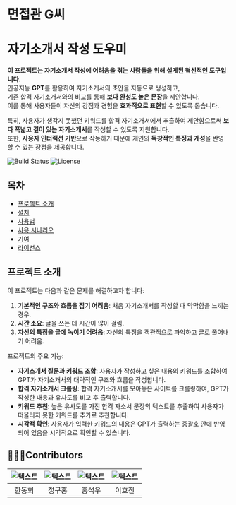 # 면접관 G씨

# 자기소개서 작성 도우미

**이 프로젝트는 자기소개서 작성에 어려움을 겪는 사람들을 위해 설계된 혁신적인 도구입니다.**  
인공지능 **GPT**를 활용하여 자기소개서의 초안을 자동으로 생성하고,  
기존 합격 자기소개서와의 비교를 통해 **보다 완성도 높은 문장**을 제안합니다.  
이를 통해 사용자들이 자신의 강점과 경험을 **효과적으로 표현**할 수 있도록 돕습니다.

특히, 사용자가 생각지 못했던 키워드를 합격 자기소개서에서 추출하여 제안함으로써 **보다 폭넓고 깊이 있는 자기소개서**를 작성할 수 있도록 지원합니다.  
또한, **사용자 인터랙션 기반**으로 작동하기 때문에 개인의 **독창적인 특징과 개성**을 반영할 수 있는 장점을 제공합니다.



![Build Status](https://img.shields.io/badge/build-passing-brightgreen)
![License](https://img.shields.io/badge/license-MIT-blue)

## 목차
- [프로젝트 소개](#프로젝트-소개)
- [설치](#설치)
- [사용법](#사용법)
- [사용 시나리오](#사용-시나리오)
- [기여](#기여)
- [라이선스](#라이선스)

## 프로젝트 소개

이 프로젝트는 다음과 같은 문제를 해결하고자 합니다:
1. **기본적인 구조와 흐름을 잡기 어려움**: 처음 자기소개서를 작성할 때 막막함을 느끼는 경우.
2. **시간 소요**: 글을 쓰는 데 시간이 많이 걸림.
3. **자신의 특징을 글에 녹이기 어려움**: 자신의 특징을 객관적으로 파악하고 글로 풀어내기 어려움.

프로젝트의 주요 기능:
- **자기소개서 질문과 키워드 조합**: 사용자가 작성하고 싶은 내용의 키워드를 조합하여 GPT가 자기소개서의 대략적인 구조와 흐름을 작성합니다.
- **합격 자기소개서 크롤링**: 합격 자기소개서를 모아놓은 사이트를 크롤링하여, GPT가 작성한 내용과 유사도를 비교 후 출력합니다.
- **키워드 추천**: 높은 유사도를 가진 합격 자소서 문장의 텍스트를 추출하여 사용자가 떠올리지 못한 키워드를 추가로 추천합니다.
- **시각적 확인**: 사용자가 입력한 키워드의 내용은 GPT가 출력하는 중괄호 안에 반영되어 있음을 시각적으로 확인할 수 있습니다.

## 🧑‍🤝‍🧑Contributors
| [![텍스트](/Han.png)](https://github.com/easthee) | [![텍스트](/Issue-Station-Web/public/assets/Lee.png)](https://github.com/9hon9) | [![텍스트](/Issue-Station-Web/public/assets/Han.png)](https://github.com/StoneCAU)| [![텍스트](/Issue-Station-Web/public/assets/Min.png)](https://github.com/woohoosupernewuser1)  |
|:---:|:---:|:---:|:---:|
| 한동희 | 정구홍 | 홍석우 | 이호진 |

